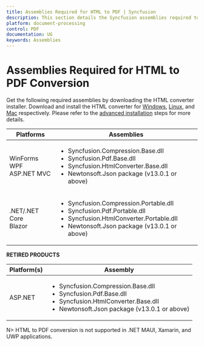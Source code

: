 ```yaml
---
title: Assemblies Required for HTML to PDF | Syncfusion
description: This section details the Syncfusion assemblies required to implement HTML-to-PDF conversion functionality using the .NET PDF library.
platform: document-processing
control: PDF
documentation: UG
keywords: Assemblies
---
```

# Assemblies Required for HTML to PDF Conversion 

Get the following required assemblies by downloading the HTML converter installer. Download and install the HTML converter for [Windows](https://help.syncfusion.com/document-processing/pdf/conversions/html-to-pdf/net/advanced-installation#windows), [Linux](https://help.syncfusion.com/document-processing/pdf/conversions/html-to-pdf/net/advanced-installation#linux), and [Mac](https://help.syncfusion.com/document-processing/pdf/conversions/html-to-pdf/net/advanced-installation#mac) respectively. Please refer to the [advanced installation](https://help.syncfusion.com/document-processing/pdf/conversions/html-to-pdf/net/advanced-installation) steps for more details. 

<table>
  <thead>
    <tr>
      <th>Platforms</th>
      <th>Assemblies</th>
    </tr>
  </thead>
  <tbody>
    <tr>
      <td>
        WinForms<br/>
        WPF<br/>
        ASP.NET MVC
      </td>
      <td>
        <ul>
          <li>Syncfusion.Compression.Base.dll</li>
          <li>Syncfusion.Pdf.Base.dll</li>
          <li>Syncfusion.HtmlConverter.Base.dll</li>
          <li>Newtonsoft.Json package (v13.0.1 or above)</li>
        </ul>
      </td>
    </tr>
    <tr>
      <td>
        .NET/.NET Core<br/>
        Blazor
      </td>
      <td>
        <ul>
          <li>Syncfusion.Compression.Portable.dll</li>
          <li>Syncfusion.Pdf.Portable.dll</li>
          <li>Syncfusion.HtmlConverter.Portable.dll</li>
          <li>Newtonsoft.Json package (v13.0.1 or above)</li>
        </ul>
      </td>
    </tr>
  </tbody>
</table>

**RETIRED PRODUCTS**

<table>
  <thead>
    <tr>
      <th>Platform(s)</th>
      <th>Assembly</th>
    </tr>
  </thead>
  <tbody>
    <tr>
      <td>
        ASP.NET
      </td>
      <td>
        <ul>
          <li>Syncfusion.Compression.Base.dll</li>
          <li>Syncfusion.Pdf.Base.dll</li>
          <li>Syncfusion.HtmlConverter.Base.dll</li>
          <li>Newtonsoft.Json package (v13.0.1 or above)</li>
        </ul>
      </td>
    </tr>
  </tbody>
</table>

N> HTML to PDF conversion is not supported in .NET MAUI, Xamarin, and UWP applications.

